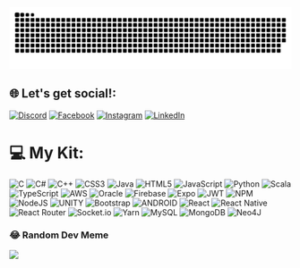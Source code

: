 <p align="center">
<!-- <img src="https://capsule-render.vercel.app/api?type=waving&color=auto&height=300&section=header&text=Hi%20Everyone!&fontSize=90"/>
  <h2 align="center">Let's get social!</h2>
  <p align="center">
<a href="https://www.instagram.com/nimi.flaisher/">
<img src="https://cdn2.iconfinder.com/data/icons/social-media-2199/64/social_media_isometric_3-instagram-64.png" srcset="https://cdn2.iconfinder.com/data/icons/social-media-2199/64/social_media_isometric_3-instagram-128.png 2x">
<a href="https://www.linkedin.com/in/nimiflaisher/">
<img src="https://cdn2.iconfinder.com/data/icons/social-media-2199/64/social_media_isometric_14-linkedin-64.png" srcset="https://cdn2.iconfinder.com/data/icons/social-media-2199/64/social_media_isometric_14-linkedin-128.png 2x"> -->
<p align="center">
<img src="https://github.com/RavidEliyahu/RavidEliyahu/raw/main/resources/img/grid-snake.svg">

  
## 🌐 Let's get social!:
[![Discord](https://img.shields.io/badge/Discord-%237289DA.svg?logo=discord&logoColor=white)](https://discord.gg/Nimi#7880) [![Facebook](https://img.shields.io/badge/Facebook-%231877F2.svg?logo=Facebook&logoColor=white)](https://facebook.com/Nimi.Flaisher) [![Instagram](https://img.shields.io/badge/Instagram-%23E4405F.svg?logo=Instagram&logoColor=white)](https://instagram.com/Nimi.Flaisher) [![LinkedIn](https://img.shields.io/badge/LinkedIn-%230077B5.svg?logo=linkedin&logoColor=white)](https://linkedin.com/in/nimiflaisher) 

# 💻 My Kit:
![C](https://img.shields.io/badge/c-%2300599C.svg?style=plastic&logo=c&logoColor=white) ![C#](https://img.shields.io/badge/c%23-%23239120.svg?style=plastic&logo=c-sharp&logoColor=white) ![C++](https://img.shields.io/badge/c++-%2300599C.svg?style=plastic&logo=c%2B%2B&logoColor=white) ![CSS3](https://img.shields.io/badge/css3-%231572B6.svg?style=plastic&logo=css3&logoColor=white) ![Java](https://img.shields.io/badge/java-%23ED8B00.svg?style=plastic&logo=java&logoColor=white) ![HTML5](https://img.shields.io/badge/html5-%23E34F26.svg?style=plastic&logo=html5&logoColor=white) ![JavaScript](https://img.shields.io/badge/javascript-%23323330.svg?style=plastic&logo=javascript&logoColor=%23F7DF1E) ![Python](https://img.shields.io/badge/python-3670A0?style=plastic&logo=python&logoColor=ffdd54) ![Scala](https://img.shields.io/badge/scala-%23DC322F.svg?style=plastic&logo=scala&logoColor=white) ![TypeScript](https://img.shields.io/badge/typescript-%23007ACC.svg?style=plastic&logo=typescript&logoColor=white) ![AWS](https://img.shields.io/badge/AWS-%23FF9900.svg?style=plastic&logo=amazon-aws&logoColor=white) ![Oracle](https://img.shields.io/badge/Oracle-F80000?style=plastic&logo=oracle&logoColor=white) ![Firebase](https://img.shields.io/badge/firebase-%23039BE5.svg?style=plastic&logo=firebase) ![Expo](https://img.shields.io/badge/expo-1C1E24?style=plastic&logo=expo&logoColor=#D04A37) ![JWT](https://img.shields.io/badge/JWT-black?style=plastic&logo=JSON%20web%20tokens) ![NPM](https://img.shields.io/badge/NPM-%23000000.svg?style=plastic&logo=npm&logoColor=white) ![NodeJS](https://img.shields.io/badge/node.js-6DA55F?style=plastic&logo=node.js&logoColor=white) ![UNITY](https://img.shields.io/badge/Unity-%2320232a.svg?style=plastic&logo=unity&logoColor=white) ![Bootstrap](https://img.shields.io/badge/bootstrap-%23563D7C.svg?style=plastic&logo=bootstrap&logoColor=white) ![ANDROID](https://img.shields.io/badge/android-%2320232a.svg?style=plastic&logo=android&logoColor=%a4c639) ![React](https://img.shields.io/badge/react-%2320232a.svg?style=plastic&logo=react&logoColor=%2361DAFB) ![React Native](https://img.shields.io/badge/react_native-%2320232a.svg?style=plastic&logo=react&logoColor=%2361DAFB) ![React Router](https://img.shields.io/badge/React_Router-CA4245?style=plastic&logo=react-router&logoColor=white) ![Socket.io](https://img.shields.io/badge/Socket.io-black?style=plastic&logo=socket.io&badgeColor=010101) ![Yarn](https://img.shields.io/badge/yarn-%232C8EBB.svg?style=plastic&logo=yarn&logoColor=white) ![MySQL](https://img.shields.io/badge/mysql-%2300f.svg?style=plastic&logo=mysql&logoColor=white) ![MongoDB](https://img.shields.io/badge/MongoDB-%234ea94b.svg?style=plastic&logo=mongodb&logoColor=white) 	![Neo4J](https://img.shields.io/badge/Neo4j-008CC1?style=plastic&logo=neo4j&logoColor=white)

### 😂 Random Dev Meme
<img src="https://rm.up.railway.app/" width="512px"/>

<!-- Proudly created with GPRM ( https://gprm.itsvg.in ) -->
